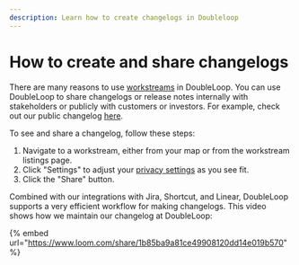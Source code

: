 ```yaml
---
description: Learn how to create changelogs in Doubleloop
---
```


# How to create and share changelogs

There are many reasons to use [workstreams](../build/about-workstreams.md) in DoubleLoop. You can use DoubleLoop to share changelogs or release notes internally with stakeholders or publicly with customers or investors. For example, check out our public changelog [here](https://app.doubleloop.app/changelogs/impact-log).

To see and share a changelog, follow these steps:

1. Navigate to a workstream, either from your map or from the workstream listings page.
2. Click "Settings" to adjust your [privacy settings](../private-and-public-stakeholder-views.md) as you see fit.
3. Click the "Share" button.

Combined with our integrations with Jira, Shortcut, and Linear, DoubleLoop supports a very efficient workflow for making changelogs. This video shows how we maintain our changelog at DoubleLoop:

{% embed url="https://www.loom.com/share/1b85ba9a81ce49908120dd14e019b570" %}

